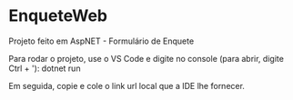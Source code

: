 # EnqueteWeb
Projeto feito em AspNET - Formulário de Enquete

Para rodar o projeto, use o VS Code e digite no console (para abrir, digite Ctrl + '):
dotnet run

Em seguida, copie e cole o link url local que a IDE lhe fornecer.
